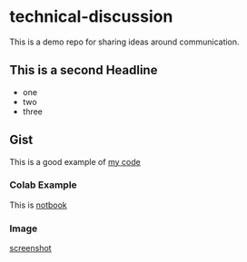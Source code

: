 # technical-discussion
This is a demo repo for sharing ideas around communication.

## This is a second Headline

* one
* two
* three

## Gist

This is a good example of [my code](https://gist.github.com/HarTigran/a6ebc5bd6f7fa4b09f4493a8be5fee80)

### Colab Example

This is [notbook](https://colab.research.google.com/drive/18hqVR8BGmmERp0PqbXRVwAcRiG3Iq6FN?usp=sharing)  

### Image

[screenshot](https://github.com/HarTigran/technical-discussion/issues/1#issue-977615282)


